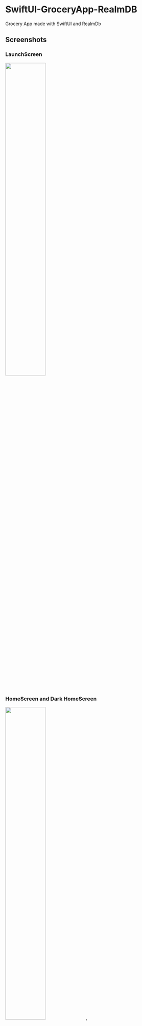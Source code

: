 # SwiftUI-GroceryApp-RealmDB
Grocery App made with SwiftUI and RealmDb



## Screenshots

### LaunchScreen

<img src="https://user-images.githubusercontent.com/113136227/189528165-51a6f9ac-547c-472a-aa92-f3321aac3f77.png"  width=50% height=50%>




### HomeScreen and Dark HomeScreen

<img src="https://user-images.githubusercontent.com/113136227/189528188-d042201a-07ee-449a-9bdb-d1b94f7a2368.png"  width=50% height=50%>,
<img src="https://user-images.githubusercontent.com/113136227/189528267-98c3188a-3e78-4a6f-a144-ee488452ca7d.png"  width=50% height=50%>

### AddListScreen and Dark AddListScreen

<img src="https://user-images.githubusercontent.com/113136227/189528574-33bdcdb2-cbcc-4761-944d-c5ab3ad80113.png"  width=50% height=50%><img src="https://user-images.githubusercontent.com/113136227/189528624-0f2bc49f-a68f-4a63-bae8-8bd4422db371.png"  width=50% height=50%>

### CartScreen and Dark CartScreen

<img src="https://user-images.githubusercontent.com/113136227/189528312-0909a5a2-9ca5-435d-95d7-f408706861bc.png"  width=50% height=50%><img src="https://user-images.githubusercontent.com/113136227/189528351-84d359d1-9401-47bb-9f93-0100ab8e35fa.png"  width=50% height=50%>

### AddItemScreen and Dark AddItemScreen
<img src="https://user-images.githubusercontent.com/113136227/189528711-ae9fd914-15ef-46b5-97b8-0e12acca605b.png"  width=50% height=50%><img src="https://user-images.githubusercontent.com/113136227/189528744-cf5502ef-d343-42f1-a7b7-56993a833e7d.png"  width=50% height=50%>





